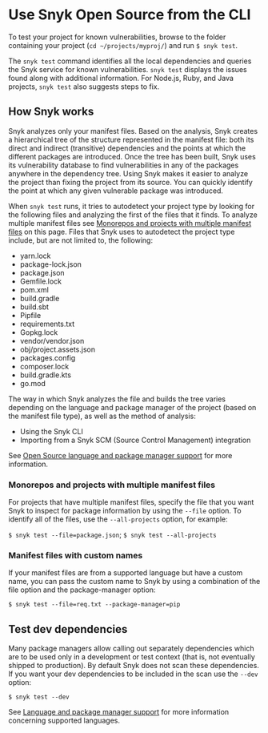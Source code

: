 # Use Snyk Open Source from the CLI

To test your project for known vulnerabilities, browse to the folder containing your project (`cd ~/projects/myproj/`) and run `$ snyk test`.

The `snyk test` command identifies all the local dependencies and queries the Snyk service for known vulnerabilities. `snyk test` displays the issues found along with additional information. For Node.js, Ruby, and Java projects, `snyk test` also suggests steps to fix.

## How Snyk works

Snyk analyzes only your manifest files. Based on the analysis, Snyk creates a hierarchical tree of the structure represented in the manifest file: both its direct and indirect (transitive) dependencies and the points at which the different packages are introduced. Once the tree has been built, Snyk uses its vulnerability database to find vulnerabilities in any of the packages anywhere in the dependency tree. Using Snyk makes it easier to analyze the project than fixing the project from its source. You can quickly identify the point at which any given vulnerable package was introduced.

When `snyk test` runs, it tries to autodetect your project type by looking for the following files and analyzing the first of the files that it finds. To analyze multiple manifest files see [Monorepos and projects with multiple manifest files](use-snyk-open-source-from-the-cli.md#monorepos-and-projects-with-multiple-manifest-files) on this page. Files that Snyk uses to autodetect the project type include, but are not limited to, the following:

* yarn.lock
* package-lock.json
* package.json
* Gemfile.lock
* pom.xml
* build.gradle
* build.sbt
* Pipfile
* requirements.txt
* Gopkg.lock
* vendor/vendor.json
* obj/project.assets.json
* packages.config
* composer.lock
* build.gradle.kts
* go.mod

The way in which Snyk analyzes the file and builds the tree varies depending on the language and package manager of the project (based on the manifest file type), as well as the method of analysis:

* Using the Snyk CLI
* Importing from a Snyk SCM (Source Control Management) integration

See [Open Source language and package manager support](../../../products/snyk-open-source/language-and-package-manager-support/) for more information.

### Monorepos and projects with multiple manifest files

For projects that have multiple manifest files, specify the file that you want Snyk to inspect for package information by using the `--file` option. To identify all of the files, use the `--all-projects` option, for example:

`$ snyk test --file=package.json`; `$ snyk test --all-projects`

### Manifest files with custom names

If your manifest files are from a supported language but have a custom name, you can pass the custom name to Snyk by using a combination of the file option and the package-manager option:

`$ snyk test --file=req.txt --package-manager=pip`

## **Test dev dependencies**

Many package managers allow calling out separately dependencies which are to be used only in a development or test context (that is, not eventually shipped to production). By default Snyk does not scan these dependencies. If you want your dev dependencies to be included in the scan use the `--dev` option:

`$ snyk test --dev`

See [Language and package manager support](../../../products/snyk-open-source/language-and-package-manager-support/) for more information concerning supported languages.
